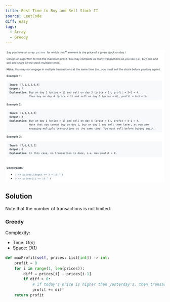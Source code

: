 ```yaml
---
title: Best Time to Buy and Sell Stock II
source: LeetCode
diff: easy
tags:
  - Array
  - Greedy
---
```


<img class="medium-zoom" src="/algo/best-time-to-buy-and-sell-stock-ii.png" alt="https://leetcode.com/problems/best-time-to-buy-and-sell-stock-ii">

## Solution

Note that the number of transactions is not limited.

### Greedy

Complexity:

- Time: $O(n)$
- Space: $O(1)$

```py
def maxProfit(self, prices: List[int]) -> int:
    profit = 0
    for i in range(1, len(prices)):
        diff = prices[i] - prices[i-1]
        if diff > 0:
            # if today's price is higher than yesterday's, then transact
            profit += diff
    return profit
```
